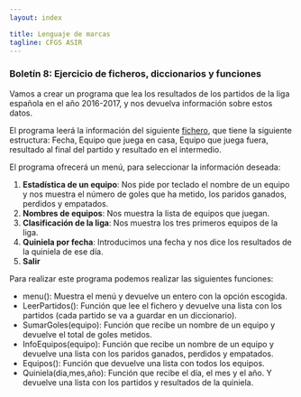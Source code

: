 ```yaml
---
layout: index

title: Lenguaje de marcas
tagline: CFGS ASIR
---
```


### Boletín 8: Ejercicio de ficheros, diccionarios y funciones

Vamos a crear un programa que lea los resultados de los partidos de la liga española en el año 2016-2017, y nos devuelva información sobre estos datos.

El programa leerá la información del siguiente [fichero](liga.csv), que tiene la siguiente estructura: Fecha, Equipo que juega en casa, Equipo que juega fuera, resultado al final del partido y resultado en el intermedio.

El programa ofrecerá un menú, para seleccionar la información deseada:

  1. **Estadística de un equipo**: Nos pide por teclado el nombre de un equipo y nos muestra el número de goles que ha metido, los paridos ganados, perdidos y empatados.
  2. **Nombres de equipos**: Nos muestra la lista de equipos que juegan.
  3. **Clasificación de la liga**: Nos muestra los tres primeros equipos de la liga.
  4. **Quiniela por fecha**: Introducimos una fecha y nos dice los resultados de la quiniela de ese día.
  5. **Salir**

Para realizar este programa podemos realizar las siguientes funciones:

  * menu(): Muestra el menú y devuelve un entero con la opción escogida.
  * LeerPartidos(): Función que lee el fichero y devuelve una lista con los partidos (cada partido se va a guardar en un diccionario).
  * SumarGoles(equipo): Función que recibe un nombre de un equipo y devuelve el total de goles metidos.
  * InfoEquipos(equipo): Función que recibe un nombre de un equipo y devuelve una  lista con los paridos ganados, perdidos y empatados.
  * Equipos(): Función que devuelve una lista con todos los equipos.
  * Quiniela(dia,mes,año): Función que recibe el día, el mes y el año. Y devuelve una lista con los partidos y resultados de la quiniela.
